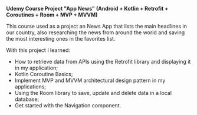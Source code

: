 <b>Udemy Course Project "App News"  (Android + Kotlin + Retrofit + Coroutines + Room + MVP + MVVM) </b>

This course used as a project an News App that lists the main headlines in our country, also researching the news from around the world and saving the most interesting ones in the favorites list.

With this project I learned:

- How to retrieve data from APIs using the Retrofit library and displaying it in my application;
- Kotlin Coroutine Basics;
- Implement MVP and MVVM architectural design pattern in my applications;
- Using the Room library to save, update and delete data in a local database;
- Get started with the Navigation component.
